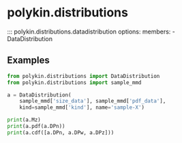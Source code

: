 # polykin.distributions

::: polykin.distributions.datadistribution
    options:
        members:
            - DataDistribution

## Examples

```python exec="on" source="console"
from polykin.distributions import DataDistribution
from polykin.distributions import sample_mmd

a = DataDistribution(
    sample_mmd['size_data'], sample_mmd['pdf_data'],
    kind=sample_mmd['kind'], name='sample-X')

print(a.Mz)
print(a.pdf(a.DPn))
print(a.cdf([a.DPn, a.DPw, a.DPz]))
```
